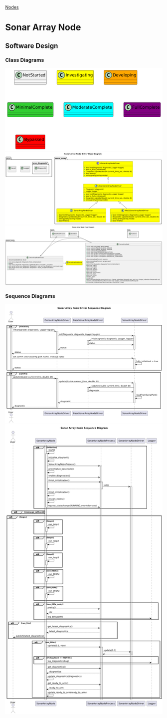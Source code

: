 [Nodes](../Nodes.md)
# Sonar Array Node

## Software Design
### Class Diagrams
![](../../output/Legend.png)
![](../../../nodes/SonarArrayNode/driver/doc/output/SonarArrayNodeDriverClassDiagram.png)
![](../../../nodes/SonarArrayNode/doc/output/SonarArrayNodeClassDiagram.png)

### Sequence Diagrams
![](../../../nodes/SonarArrayNode/driver/doc/output/SonarArrayNodeDriverSequenceDiagram.png)
![](../../../nodes/SonarArrayNode/doc/output/SonarArrayNodeSequenceDiagram.png)